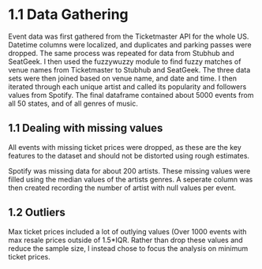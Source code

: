 # 1.1 Data Gathering
Event data was first gathered from the Ticketmaster API for the whole US. Datetime columns were localized, and duplicates and parking passes were dropped. The same process was repeated for data from Stubhub and SeatGeek. I then used the fuzzywuzzy module to find fuzzy matches of venue names from Ticketmaster to Stubhub and SeatGeek. The three data sets were then joined based on venue name, and date and time. I then iterated through each unique artist and called its popularity and followers values from Spotify. The final dataframe contained about 5000 events from all 50 states, and of all genres of music.

## 1.1 Dealing with missing values
All events with missing ticket prices were dropped, as these are the key features to the dataset and should not be distorted using rough estimates.

Spotify was missing data for about 200 artists. These missing values were filled using the median values of the artists genres. A seperate column was then created recording the number of artist with null values per event.

## 1.2 Outliers
Max ticket prices included a lot of outlying values (Over 1000 events with max resale prices outside of 1.5\*IQR. Rather than drop these values and reduce the sample size, I instead chose to focus the analysis on minimum ticket prices.
